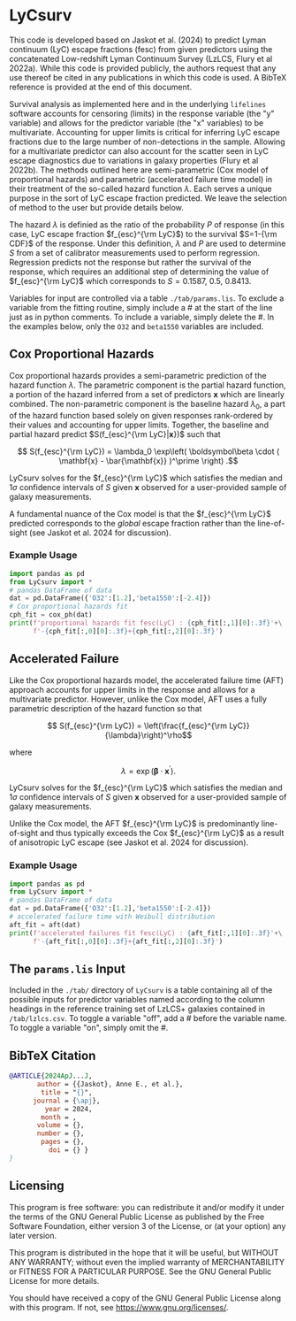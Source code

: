 # LyCsurv

This code is developed based on Jaskot et al. (2024) to predict Lyman continuum (LyC) escape fractions (fesc) from given predictors using the concatenated Low-redshift Lyman Continuum Survey (LzLCS, Flury et al 2022a). While this code is provided publicly, the authors request that any use thereof be cited in any publications in which this code is used. A BibTeX reference is provided at the end of this document.

Survival analysis as implemented here and in the underlying `lifelines` software accounts for censoring (limits) in the response variable (the "y" variable) and allows for the predictor variable (the "x" variables) to be multivariate. Accounting for upper limits is critical for inferring LyC escape fractions due to the large number of non-detections in the sample. Allowing for a multivariate predictor can also account for the scatter seen in LyC escape diagnostics due to variations in galaxy properties (Flury et al 2022b). The methods outlined here are semi-parametric (Cox model of proportional hazards) and parametric (accelerated failure time model) in their treatment of the so-called hazard function $\lambda$. Each serves a unique purpose in the sort of LyC escape fraction predicted. We leave the selection of method to the user but provide details below.

The hazard $\lambda$ is definied as the ratio of the probability $P$ of response (in this case, LyC escape fraction $f_{esc}^{\rm LyC}$) to the survival $S=1-{\rm CDF}$ of the response. Under this definition, $\lambda$ and $P$ are used to determine $S$ from a set of calibrator measurements used to perform regression. Regression predicts not the response but rather the survival of the response, which requires an additional step of determining the value of $f_{esc}^{\rm LyC}$ which corresponds to $S=0.1587,~0.5,~0.8413$.

Variables for input are controlled via a table `./tab/params.lis`. To exclude a variable from the fitting routine, simply include a \# at the start of the line just as in python comments. To include a variable, simply delete the \#. In the examples below, only the `O32` and `beta1550` variables are included.

## Cox Proportional Hazards

Cox proportional hazards provides a semi-parametric prediction of the hazard function $\lambda$. The parametric component is the partial hazard function, a portion of the hazard inferred from a set of predictors **x** which are linearly combined. The non-parametric component is the baseline hazard $\lambda_0$, a part of the hazard function based solely on given responses rank-ordered by their values and accounting for upper limits. Together, the baseline and partial hazard predict $S(f_{esc}^{\rm LyC}|**x**})$ such that

$$ S(f_{esc}^{\rm LyC}) = \lambda_0 \exp\left( \boldsymbol\beta \cdot ( \mathbf{x} - \bar{\mathbf{x}} )^\prime  \right) .$$

LyCsurv solves for the $f_{esc}^{\rm LyC}$ which satisfies the median and $1\sigma$ confidence intervals of $S$ given **x** observed for a user-provided sample of galaxy measurements.

A fundamental nuance of the Cox model is that the $f_{esc}^{\rm LyC}$ predicted corresponds to the *global* escape fraction rather than the line-of-sight (see Jaskot et al. 2024 for discussion).

### Example Usage
``` python
import pandas as pd
from LyCsurv import *
# pandas DataFrame of data
dat = pd.DataFrame({'O32':[1.2],'beta1550':[-2.4]})
# Cox proportional hazards fit
cph_fit = cox_ph(dat)
print(f'proportional hazards fit fesc(LyC) : {cph_fit[:,1][0]:.3f}'+\
      f'-{cph_fit[:,0][0]:.3f}+{cph_fit[:,2][0]:.3f}')
```

## Accelerated Failure

Like the Cox proportional hazards model, the accelerated failure time (AFT) approach accounts for upper limits in the response and allows for a multivariate predictor. However, unlike the Cox model, AFT uses a fully parametric description of the hazard function so that

$$ S(f_{esc}^{\rm LyC}) = \left(\frac{f_{esc}^{\rm LyC}}{\lambda}\right)^\rho$$

where

$$ \lambda = \exp(\boldsymbol\beta \cdot \mathbf{x}^\prime) .$$

LyCsurv solves for the $f_{esc}^{\rm LyC}$ which satisfies the median and $1\sigma$ confidence intervals of $S$ given **x** observed for a user-provided sample of galaxy measurements.

Unlike the Cox model, the AFT $f_{esc}^{\rm LyC}$ is predominantly line-of-sight and thus typically exceeds the Cox $f_{esc}^{\rm LyC}$ as a result of anisotropic LyC escape (see Jaskot et al. 2024 for discussion).

### Example Usage
``` python
import pandas as pd
from LyCsurv import *
# pandas DataFrame of data
dat = pd.DataFrame({'O32':[1.2],'beta1550':[-2.4]})
# accelerated failure time with Weibull distribution
aft_fit = aft(dat)
print(f'accelerated failures fit fesc(LyC) : {aft_fit[:,1][0]:.3f}'+\
      f'-{aft_fit[:,0][0]:.3f}+{aft_fit[:,2][0]:.3f}')
```

## The `params.lis` Input

Included in the `./tab/` directory of `LyCsurv` is a table containing all of the possible inputs for predictor variables named according to the column headings in the reference training set of LzLCS+ galaxies contained in `/tab/lzlcs.csv`. To toggle a variable "off", add a \# before the variable name. To toggle a variable "on", simply omit the \#.

## BibTeX Citation
``` bibtex
@ARTICLE{2024ApJ...J,
       author = {{Jaskot}, Anne E., et al.},
        title = "{}",
      journal = {\apj},
         year = 2024,
        month = ,
       volume = {},
       number = {},
        pages = {},
          doi = {} }
}
```

## Licensing

This program is free software: you can redistribute it and/or modify it under the terms of the GNU General Public License as published by the Free Software Foundation, either version 3 of the License, or (at your option) any later version.

This program is distributed in the hope that it will be useful, but WITHOUT ANY WARRANTY; without even the implied warranty of MERCHANTABILITY or FITNESS FOR A PARTICULAR PURPOSE. See the GNU General Public License for more details.

You should have received a copy of the GNU General Public License along with this program. If not, see <https://www.gnu.org/licenses/>.
